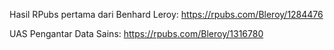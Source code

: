 Hasil RPubs pertama dari Benhard Leroy: https://rpubs.com/Bleroy/1284476

UAS Pengantar Data Sains: https://rpubs.com/Bleroy/1316780
